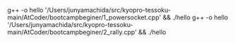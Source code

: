 g++ -o hello '/Users/junyamachida/src/kyopro-tessoku-main/AtCoder/bootcampbeginer/1_powersocket.cpp' && ./hello
g++ -o hello '/Users/junyamachida/src/kyopro-tessoku-main/AtCoder/bootcampbeginer/2_rally.cpp' && ./hello

